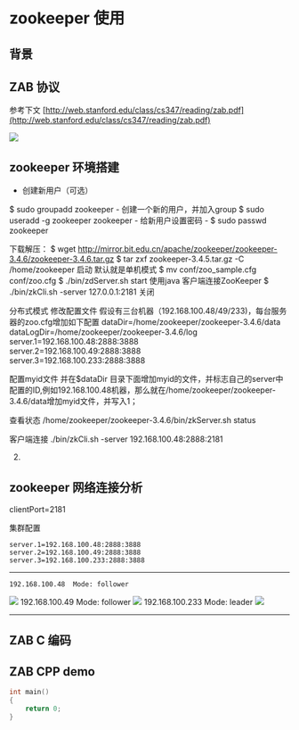 <!--
date   : 2015-03-07 21:36:38
title  : 关于我
slug   : zookeeper 
author : liubo
format : MarkdownExtra
tags   : [about, sotter]
type   : page
-->



# zookeeper 使用 #

## 背景 ##

## ZAB 协议 ##

参考下文
[http://web.stanford.edu/class/cs347/reading/zab.pdf](http://web.stanford.edu/class/cs347/reading/zab.pdf)



![](http://i.imgur.com/GuunAIC.jpg)

## zookeeper 环境搭建 ##
-  创建新用户（可选）

$ sudo groupadd zookeeper
	- 创建一个新的用户，并加入group
	$ sudo useradd -g zookeeper zookeeper
	- 给新用户设置密码
	- $ sudo passwd zookeeper
	
下载解压：
	$ wget http://mirror.bit.edu.cn/apache/zookeeper/zookeeper-3.4.6/zookeeper-3.4.6.tar.gz
	$ tar zxf zookeeper-3.4.5.tar.gz -C /home/zookeeper
启动
	默认就是单机模式
	$ mv conf/zoo_sample.cfg conf/zoo.cfg
	$ ./bin/zdServer.sh start
使用java 客户端连接ZooKeeper
	$ ./bin/zkCli.sh -server 127.0.0.1:2181
关闭

分布式模式
修改配置文件 假设有三台机器（192.168.100.48/49/233)，每台服务器的zoo.cfg增加如下配置
	dataDir=/home/zookeeper/zookeeper-3.4.6/data
	dataLogDir=/home/zookeeper/zookeeper-3.4.6/log
    server.1=192.168.100.48:2888:3888  
    server.2=192.168.100.49:2888:3888  
    server.3=192.168.100.233:2888:3888 

配置myid文件
并在$dataDir 目录下面增加myid的文件，并标志自己的server中配置的ID,例如192.168.100.48机器，那么就在/home/zookeeper/zookeeper-3.4.6/data增加myid文件，并写入1；

查看状态
	/home/zookeeper/zookeeper-3.4.6/bin/zkServer.sh status

客户端连接
	./bin/zkCli.sh -server 192.168.100.48:2888:2181

2. 

## zookeeper 网络连接分析 ##

clientPort=2181

集群配置

    server.1=192.168.100.48:2888:3888  
    server.2=192.168.100.49:2888:3888  
    server.3=192.168.100.233:2888:3888 
----------

    192.168.100.48  Mode: follower
![](http://i.imgur.com/JMkTHLu.png)
 	192.168.100.49  Mode: follower
![](http://i.imgur.com/JGwjZQD.png)
	192.168.100.233 Mode: leader
![](http://i.imgur.com/gAdMfu7.png)

----------


## ZAB C 编码 ##

## ZAB CPP demo ##


```c
int main()
{
	return 0;
}

```
